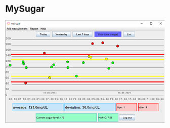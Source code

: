 # MySugar

<div>
<img src="https://github.com/zuzanna01/MySugar/blob/master/MySugar.png" title="dicom_viewer" alt="dicom_viewer" width="540" height="325"/>&nbsp
<div>
